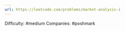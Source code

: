 ```yaml
---
url: https://leetcode.com/problems/market-analysis-i
---
```


Difficulty: #medium
Companies: #poshmark